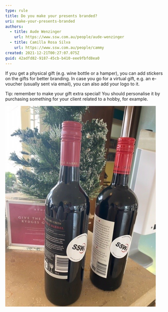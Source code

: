 ```yaml
---
type: rule
title: Do you make your presents branded?
uri: make-your-presents-branded
authors:
  - title: Aude Wenzinger
    url: https://www.ssw.com.au/people/aude-wenzinger
  - title: Camilla Rosa Silva
    url: https://www.ssw.com.au/people/cammy
created: 2021-12-21T00:27:07.075Z
guid: 42adfd82-9187-45cb-b410-eee9fbfd8ea0
---
```

If you get a physical gift (e.g. wine bottle or a hamper), you can add stickers on the gifts for better branding. In case you go for a virtual gift, e.g. an e-voucher (usually sent via email), you can also add your logo to it.

Tip: remember to make your gift extra special! You should personalise it by purchasing something for your client related to a hobby, for example.

<!--endintro-->

![Figure: stickers added to wine bottles as a Christmas present for clients](branded-gifts.jpg)
